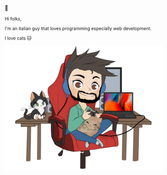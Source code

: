 ### 👋

Hi folks, 

I'm an italian guy that loves programming especially web development.

I love cats 🐱


![Me](https://raw.githubusercontent.com/marcosvega91/marcosvega91/master/Pg%201.png)
